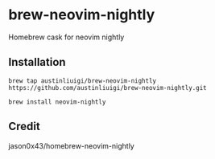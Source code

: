 # brew-neovim-nightly

Homebrew cask for neovim nightly

## Installation

```
brew tap austinliuigi/brew-neovim-nightly https://github.com/austinliuigi/brew-neovim-nightly.git
```
```
brew install neovim-nightly
```

## Credit

jason0x43/homebrew-neovim-nightly
